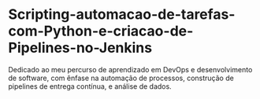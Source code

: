# Scripting-automacao-de-tarefas-com-Python-e-criacao-de-Pipelines-no-Jenkins
Dedicado ao meu percurso de aprendizado em DevOps e desenvolvimento de software, com ênfase na automação de processos, construção de pipelines de entrega contínua, e análise de dados. 
